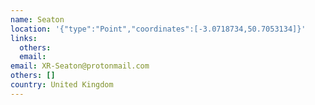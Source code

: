 ```yaml
---
name: Seaton
location: '{"type":"Point","coordinates":[-3.0718734,50.7053134]}'
links:
  others: 
  email: 
email: XR-Seaton@protonmail.com
others: []
country: United Kingdom
---
```

